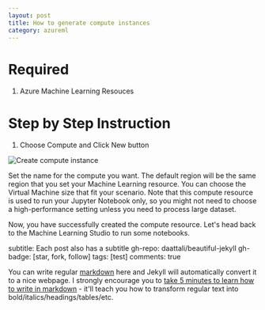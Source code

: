 ```yaml
---
layout: post
title: How to generate compute instances
category: azureml
---
```


# Required

1. Azure Machine Learning Resouces

# Step by Step Instruction

1. Choose Compute and Click New button

![Create compute instance](https://harryteststorageblob.blob.core.windows.net/blogazureimage/Image/studio/cs_studio_compute_instance.png)

Set the name for the compute you want. The default region will be the same region that you set your Machine Learning resource. You can choose the Virtual Machine size that fit your scenario. Note that this compute resource is used to run your Jupyter Notebook only, so you might not need to choose a high-performance setting unless you need to process large dataset.

Now, you have successfully created the compute resource. Let's head back to the Machine Learning Studio to run some notebooks.


subtitle: Each post also has a subtitle
gh-repo: daattali/beautiful-jekyll
gh-badge: [star, fork, follow]
tags: [test]
comments: true

You can write regular [markdown](http://markdowntutorial.com/) here and Jekyll will automatically convert it to a nice webpage.  I strongly encourage you to [take 5 minutes to learn how to write in markdown](http://markdowntutorial.com/) - it'll teach you how to transform regular text into bold/italics/headings/tables/etc.


